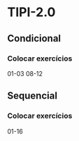 # TIPI-2.0

## Condicional
### Colocar exercícios 
01-03
08-12

## Sequencial
### Colocar exercícios
01-16
